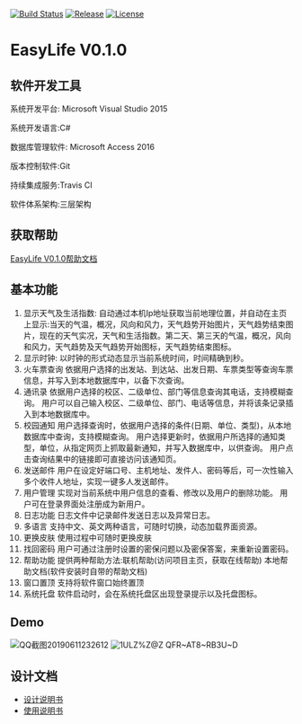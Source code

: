 [![Build Status](https://travis-ci.org/ZhaoQi99/EasyLife.svg?branch=Course_Design)](https://travis-ci.org/ZhaoQi99/EasyLife/tree/Course_Design)
[![Release](https://img.shields.io/github/release/ZhaoQi99/EasyLife.svg)](https://github.com/ZhaoQi99/EasyLife/releases)
[![License](https://img.shields.io/badge/license-GPL--3.0-blue.svg)](https://github.com/ZhaoQi99/EasyLife/blob/Course_Design/LICENSE)
# EasyLife V0.1.0

## 软件开发工具
系统开发平台: Microsoft Visual Studio 2015

系统开发语言:C#

数据库管理软件: Microsoft  Access 2016

版本控制软件:Git

持续集成服务:Travis CI

软件体系架构:三层架构

## 获取帮助
[EasyLife V0.1.0帮助文档](https://zhaoqi99.github.io/EasyLife/V0.1.0/help.html)

## 基本功能
1.	显示天气及生活指数:
自动通过本机Ip地址获取当前地理位置，并自动在主页上显示:当天的气温，概况，风向和风力，天气趋势开始图片，天气趋势结束图片，现在的天气实况，天气和生活指数。第二天、第三天的气温，概况，风向和风力，天气趋势及天气趋势开始图标，天气趋势结束图标。
2.	显示时钟:
以时钟的形式动态显示当前系统时间，时间精确到秒。
3.	火车票查询
依据用户选择的出发站、到达站、出发日期、车票类型等查询车票信息，并写入到本地数据库中，以备下次查询。
4.	通讯录
依据用户选择的校区、二级单位、部门等信息查询其电话，支持模糊查询。
用户可以自己输入校区、二级单位、部门、电话等信息，并将该条记录插入到本地数据库中。
5.	校园通知
用户选择查询时，依据用户选择的条件(日期、单位、类型)，从本地数据库中查询，支持模糊查询。
用户选择更新时，依据用户所选择的通知类型，单位，从指定网页上抓取最新通知，并写入数据库中，以供查询。
用户点击查询结果中的链接即可直接访问该通知页。
6.	发送邮件
用户在设定好端口号、主机地址、发件人、密码等后，可一次性输入多个收件人地址，实现一键多人发送邮件。
7.	用户管理
实现对当前系统中用户信息的查看、修改以及用户的删除功能。
用户可在登录界面处注册成为新用户。
8.	日志功能
日志文件中记录邮件发送日志以及异常日志。
9. 多语言
支持中文、英文两种语言，可随时切换，动态加载界面资源。
10. 更换皮肤
使用过程中可随时更换皮肤
11. 找回密码
   用户可通过注册时设置的密保问题以及密保答案，来重新设置密码。
12. 帮助功能
提供两种帮助方法:联机帮助(访问项目主页，获取在线帮助)
本地帮助文档(软件安装时自带的帮助文档)
13. 窗口置顶
支持将软件窗口始终置顶
14. 系统托盘
软件启动时，会在系统托盘区出现登录提示以及托盘图标。
## Demo
![QQ截图20190611232612](https://user-images.githubusercontent.com/25344334/59285302-58900400-8ca0-11e9-97c1-02ff4f1cf677.jpg)
![1ULZ%Z@Z QFR~AT8~RB3U~D](https://user-images.githubusercontent.com/25344334/59285419-883f0c00-8ca0-11e9-869f-38ff84b3d336.png)
## 设计文档
* [设计说明书](./doc/基于C%23爬虫的校园信息平台设计书.doc)
* [使用说明书](./doc/基于C%23爬虫的校园信息平台使用说明书.docx)